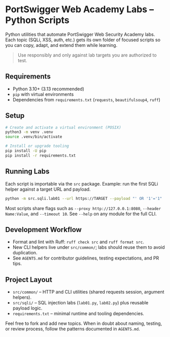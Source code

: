 # PortSwigger Web Academy Labs – Python Scripts

Python utilities that automate PortSwigger Web Security Academy labs. Each topic (SQLi, XSS, auth, etc.) gets its own folder of focused scripts so you can copy, adapt, and extend them while learning.

> Use responsibly and only against lab targets you are authorized to test.

## Requirements
- Python 3.10+ (3.13 recommended)
- `pip` with virtual environments
- Dependencies from `requirements.txt` (`requests`, `beautifulsoup4`, `ruff`)

## Setup
```bash
# Create and activate a virtual environment (POSIX)
python3 -m venv .venv
source .venv/bin/activate

# Install or upgrade tooling
pip install -U pip
pip install -r requirements.txt
```

## Running Labs
Each script is importable via the `src` package. Example: run the first SQLi helper against a target URL and payload.

```bash
python -m src.sqli.lab01 --url https://TARGET --payload "' OR '1'='1"
```

Most scripts share flags such as `--proxy http://127.0.0.1:8080`, `--header Name:Value`, and `--timeout 10`. See `--help` on any module for the full CLI.

## Development Workflow
- Format and lint with Ruff: `ruff check src` and `ruff format src`.
- New CLI helpers live under `src/common/`; labs should reuse them to avoid duplication.
- See `AGENTS.md` for contributor guidelines, testing expectations, and PR tips.

## Project Layout
- `src/common/` – HTTP and CLI utilities (shared requests session, argument helpers).
- `src/sqli/` – SQL injection labs (`lab01.py`, `lab02.py`) plus reusable payload logic.
- `requirements.txt` – minimal runtime and tooling dependencies.

Feel free to fork and add new topics. When in doubt about naming, testing, or review process, follow the patterns documented in `AGENTS.md`.
